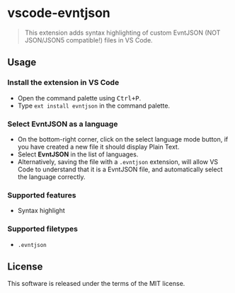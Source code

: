 # vscode-evntjson

> This extension adds syntax highlighting of custom EvntJSON (NOT JSON/JSON5 compatible!) files in VS Code.

## Usage

### Install the extension in VS Code

  * Open the command palette using <kbd>Ctrl+P</kbd>.
  * Type `ext install evntjson` in the command palette.

### Select **EvntJSON** as a language

  * On the bottom-right corner, click on the select language mode button, if you have created a new file it should display Plain Text.
  * Select **EvntJSON** in the list of languages.
  * Alternatively, saving the file with a `.evntjson` extension, will allow VS Code to understand that it is a EvntJSON file, and automatically select the language correctly.

### Supported features

  * Syntax highlight

### Supported filetypes

  * `.evntjson`

## License

This software is released under the terms of the MIT license.
